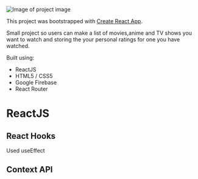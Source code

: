 ![Image of project image](https://s3.amazonaws.com/poly-screenshots.angel.co/Project/8f/1016586/290e88cce630907000c22eed24ac7626-original.png)


This project was bootstrapped with [Create React App](https://github.com/facebook/create-react-app).

Small project so users can make a list of movies,anime and TV shows you want to watch and storing the your personal ratings for one you have watched.

Built using:
* ReactJS
* HTML5 / CSS5
* Google Firebase
* React Router

# ReactJS

## React Hooks
  Used useEffect
## Context API

